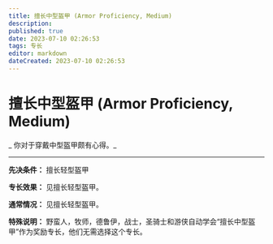 ```yaml
---
title: 擅长中型盔甲 (Armor Proficiency, Medium)
description: 
published: true
date: 2023-07-10 02:26:53
tags: 专长
editor: markdown
dateCreated: 2023-07-10 02:26:53
---
```


# 擅长中型盔甲 (Armor Proficiency, Medium)

_ 你对于穿戴中型盔甲颇有心得。_

* * *

**先决条件：** 擅长轻型盔甲

**专长效果：** 见擅长轻型盔甲。

**通常情况：** 见擅长轻型盔甲。

**特殊说明：** 野蛮人，牧师，德鲁伊，战士，圣骑士和游侠自动学会“擅长中型盔甲”作为奖励专长，他们无需选择这个专长。

